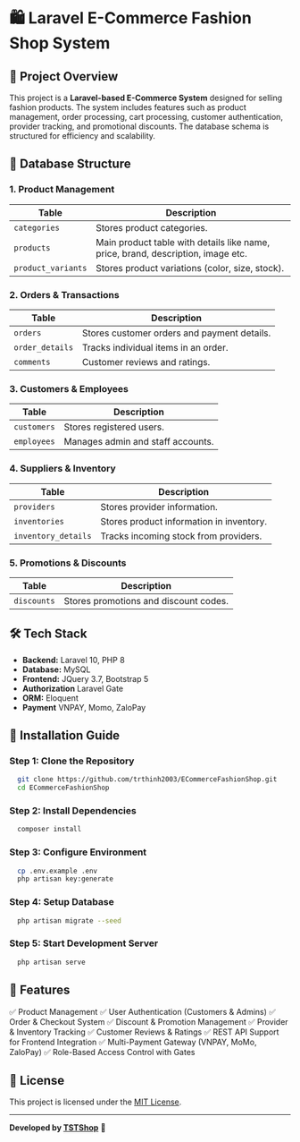# 🛍️ Laravel E-Commerce Fashion Shop System

## 📌 Project Overview
This project is a **Laravel-based E-Commerce System** designed for selling fashion products. The system includes features such as product management, order processing, cart processing, customer authentication, provider tracking, and promotional discounts. The database schema is structured for efficiency and scalability.

## 📂 Database Structure
### **1. Product Management**
| Table | Description |
|--------|-------------|
| `categories` | Stores product categories. |
| `products` | Main product table with details like name, price, brand, description, image etc. |
| `product_variants` | Stores product variations (color, size, stock). |

### **2. Orders & Transactions**
| Table | Description |
|--------|-------------|
| `orders` | Stores customer orders and payment details. |
| `order_details` | Tracks individual items in an order. |
| `comments` | Customer reviews and ratings. |

### **3. Customers & Employees**
| Table | Description |
|--------|-------------|
| `customers` | Stores registered users. |
| `employees` | Manages admin and staff accounts. |

### **4. Suppliers & Inventory**
| Table | Description |
|--------|-------------|
| `providers` | Stores provider information. |
| `inventories` | Stores product information in inventory. |
| `inventory_details` | Tracks incoming stock from providers. |

### **5. Promotions & Discounts**
| Table | Description |
|--------|-------------|
| `discounts` | Stores promotions and discount codes. |

## 🛠️ Tech Stack
- **Backend:** Laravel 10, PHP 8
- **Database:** MySQL
- **Frontend:** JQuery 3.7, Bootstrap 5
- **Authorization** Laravel Gate
- **ORM:** Eloquent
- **Payment** VNPAY, Momo, ZaloPay

## 🚀 Installation Guide
### **Step 1: Clone the Repository**
```sh
  git clone https://github.com/trthinh2003/ECommerceFashionShop.git
  cd ECommerceFashionShop
```

### **Step 2: Install Dependencies**
```sh
  composer install
```

### **Step 3: Configure Environment**
```sh
  cp .env.example .env
  php artisan key:generate
```

### **Step 4: Setup Database**
```sh
  php artisan migrate --seed
```

### **Step 5: Start Development Server**
```sh
  php artisan serve
```

## 🎯 Features
✅ Product Management
✅ User Authentication (Customers & Admins)
✅ Order & Checkout System
✅ Discount & Promotion Management
✅ Provider & Inventory Tracking
✅ Customer Reviews & Ratings
✅ REST API Support for Frontend Integration
✅ Multi-Payment Gateway (VNPAY, MoMo, ZaloPay)
✅ Role-Based Access Control with Gates

## 📜 License
This project is licensed under the [MIT License](LICENSE).

---
**Developed by [TSTShop](https://github.com/trthinh2003/ECommerceFashionShop.git)** 🚀
